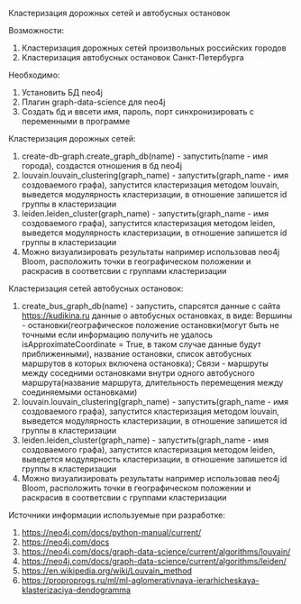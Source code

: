 Кластеризация дорожных сетей и автобусных остановок 

Возможности:
 1. Кластеризация дорожных сетей произвольных российских городов
 2. Кластеризация автобусных остановок Санкт-Петербурга

Необходимо:
1. Установить БД neo4j
2. Плагин graph-data-science для neo4j
3. Создать бд и ввсети имя, пароль, порт синхронизировать с переменными в программе

Кластеризация дорожных сетей:
 1. create-db-graph.create_graph_db(name) - запустить(name - имя города), создастся отношения в бд neo4j
 2. louvain.louvain_clustering(graph_name) - запустить(graph_name - имя создоваемого графа), запустится кластеризация методом louvain,
   выведется модулярность кластеризации, в отношение запишется id группы в кластеризации
 3. leiden.leiden_cluster(graph_name) - запустить(graph_name - имя создоваемого графа), запустится кластеризация методом leiden,
   выведется модулярность кластеризации, в отношение запишется id группы в кластеризации
 4. Можно визуализировать результаты например использовав neo4j Bloom, расположить точки в географическом положении и раскрасив в соответсвии с группами кластеризации

Кластеризация сетей автобусных остановок:
 1. create_bus_graph_db(name) - запустить, спарсятся данные с сайта https://kudikina.ru данные о автобусных остановках, в виде: Вершины - остановки(географическое положение остановки(могут быть не точными если информацию получить не удалось isApproximateCoordinate = True, в таком случае данные будут приближенными),
  название остановки, список автобусных маршрутов в которых включена остановка); Связи - маршруты между соседними остановками внутри одного автобусного маршрута(название маршрута,
   длительность перемещения между соединяемыми остановками)
 2. louvain.louvain_clustering(graph_name) - запустить(graph_name - имя создоваемого графа), запустится кластеризация методом louvain,
   выведется модулярность кластеризации, в отношение запишется id группы в кластеризации
 3. leiden.leiden_cluster(graph_name) - запустить(graph_name - имя создоваемого графа), запустится кластеризация методом leiden,
   выведется модулярность кластеризации, в отношение запишется id группы в кластеризации
 4. Можно визуализировать результаты например использовав neo4j Bloom, расположить точки в географическом положении и раскрасив в соответсвии с группами кластеризации

Источники информации используемые при разработке:
 1. https://neo4j.com/docs/python-manual/current/
 2. https://neo4j.com/docs
 3. https://neo4j.com/docs/graph-data-science/current/algorithms/louvain/
 4. https://neo4j.com/docs/graph-data-science/current/algorithms/leiden/
 5. https://en.wikipedia.org/wiki/Louvain_method
 6. https://proproprogs.ru/ml/ml-aglomerativnaya-ierarhicheskaya-klasterizaciya-dendogramma

